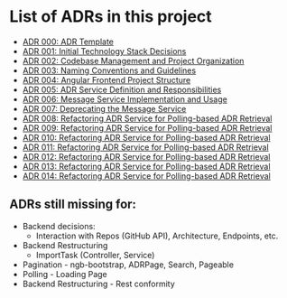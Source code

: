 # List of ADRs in this project

- [ADR 000: ADR Template](./adrs/adr-000.md)
- [ADR 001: Initial Technology Stack Decisions](./adrs/adr-001.md)
- [ADR 002: Codebase Management and Project Organization](./adrs/adr-002.md)
- [ADR 003: Naming Conventions and Guidelines](./adrs/adr-003.md)
- [ADR 004: Angular Frontend Project Structure](./adrs/adr-004.md)
- [ADR 005: ADR Service Definition and Responsibilities](./adrs/adr-005.md)
- [ADR 006: Message Service Implementation and Usage](./adrs/adr-006.md)
- [ADR 007: Deprecating the Message Service](./adrs/adr-007.md)
- [ADR 008: Refactoring ADR Service for Polling-based ADR Retrieval](./adrs/adr-008.md)
- [ADR 009: Refactoring ADR Service for Polling-based ADR Retrieval](./adrs/adr-009.md)
- [ADR 010: Refactoring ADR Service for Polling-based ADR Retrieval](./adrs/adr-010.md)
- [ADR 011: Refactoring ADR Service for Polling-based ADR Retrieval](./adrs/adr-011.md)
- [ADR 012: Refactoring ADR Service for Polling-based ADR Retrieval](./adrs/adr-012.md)
- [ADR 013: Refactoring ADR Service for Polling-based ADR Retrieval](./adrs/adr-013.md)
- [ADR 014: Refactoring ADR Service for Polling-based ADR Retrieval](./adrs/adr-014.md)


## ADRs still missing for:

- Backend decisions: 
  - Interaction with Repos (GitHub API), Architecture, Endpoints, etc.
- Backend Restructuring
  - ImportTask (Controller, Service)
- Pagination - ngb-bootstrap, ADRPage, Search, Pageable
- Polling - Loading Page
- Backend Restructuring - Rest conformity
